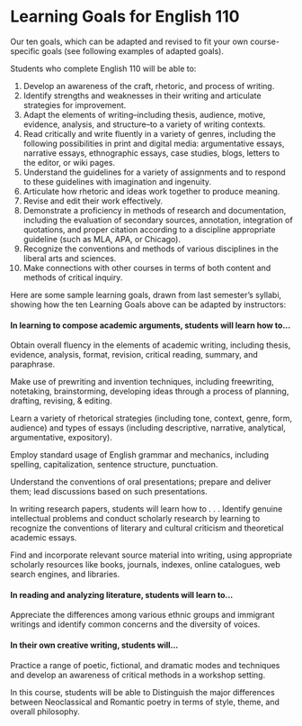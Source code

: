 # Learning Goals for English 110 

Our ten goals, which can be adapted and revised to fit your own course-specific goals (see following examples of adapted goals).

Students who complete English 110 will be able to:

1. Develop an awareness of the craft, rhetoric, and process of writing.
2. Identify strengths and weaknesses in their writing and articulate strategies for improvement.
3. Adapt the elements of writing–including thesis, audience, motive, evidence, analysis, and structure–to a variety of writing contexts.
4. Read critically and write fluently in a variety of genres, including the following possibilities in print and digital media: argumentative essays, narrative essays, ethnographic essays, case studies, blogs, letters to the editor, or wiki pages.
5. Understand the guidelines for a variety of assignments and to respond to these guidelines with imagination and ingenuity.
6. Articulate how rhetoric and ideas work together to produce meaning.
7. Revise and edit their work effectively.
8. Demonstrate a proficiency in methods of research and documentation, including the evaluation of secondary sources, annotation, integration of quotations, and proper citation according to a discipline appropriate guideline (such as MLA, APA, or Chicago).
9. Recognize the conventions and methods of various disciplines in the liberal arts and sciences.
10. Make connections with other courses in terms of both content and methods of critical inquiry.

Here are some sample learning goals, drawn from last semester’s syllabi, showing how the ten Learning Goals above can be adapted by instructors:

#### In learning to compose academic arguments, students will learn how to...

Obtain overall fluency in the elements of academic writing, including thesis, evidence, analysis, format, revision, critical reading, summary, and paraphrase. 

Make use of prewriting and invention techniques, including freewriting, notetaking, brainstorming, developing ideas through a process of planning, drafting, revising, & editing. 

Learn a variety of rhetorical strategies (including tone, context, genre, form, audience) and types of essays (including descriptive, narrative, analytical, argumentative, expository). 

Employ standard usage of English grammar and mechanics, including spelling, capitalization, sentence structure, punctuation. 

Understand the conventions of oral presentations; prepare and deliver them; lead discussions based on such presentations.

In writing research papers, students will learn how to . . .
Identify genuine intellectual problems and conduct scholarly research by learning to recognize the conventions of literary and cultural criticism and theoretical academic essays.   

Find and incorporate relevant source material into writing, using appropriate scholarly resources like books, journals, indexes, online catalogues, web search engines, and libraries. 

#### In reading and analyzing literature, students will learn to...

Appreciate the differences among various ethnic groups and immigrant writings and identify common concerns and the diversity of voices.  

#### In their own creative writing, students will...

Practice a range of poetic, fictional, and dramatic modes and techniques and develop an awareness of critical methods in a workshop setting. 

In this course, students will be able to 
Distinguish the major differences between Neoclassical and Romantic poetry in terms of style, theme, and overall philosophy. 
